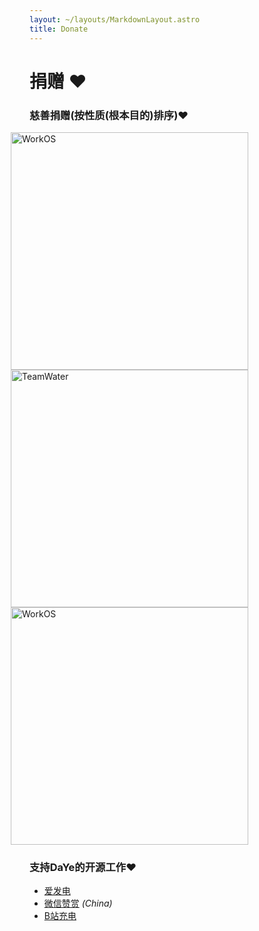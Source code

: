 ```yaml
---
layout: ~/layouts/MarkdownLayout.astro
title: Donate
---
```


<style>
.hero-body .column {
	margin-bottom: 180px;
}

.hero-body .tagline {
	font-size: 18px;
	margin-top: 5px;
}

#self-photo {
	margin-top: 30px;
	margin-left: 30px;
	border-radius: 50%;
	width: 130px;
}
</style>

<!-- ## <img id="self-photo" src="/assets/sindre-sorhus-small.jpg" align="right" class="hidden sm:block">-->

# 捐赠 <span class="pl-2">❤️</span>
### 慈善捐赠(按性质(根本目的)排序)❤️

<a href="https://www.care.org/" class="sponsor" rel="nofollow" style="position:relative;left:-30px">
	<img src="/assets/donate/care.png" width="380" alt="WorkOS">
</a>
<br>
<a href="https://teamwater.org/" class="sponsor" rel="nofollow" style="position:relative;left:-30px">
	<img src="/assets/donate/tw.png" width="380" alt="TeamWater">
</a>
<br>
<a href="https://love.bilibili.com/?from=dyblog.online" class="sponsor" rel="nofollow" style="position:relative;left:-30px">
	<img src="/assets/donate/bilibili.png" width="380" alt="WorkOS">
</a>

### 支持DaYe的开源工作❤️
- [爱发电](https://afdian.com/a/donate_daye)
- [微信赞赏](/assets/wechatpay.jpg) *(China)*
- [B站充电](https://space.bilibili.com/1847808902?from=dyblog.online)

<!-- ##### Buy my apps

You can also support me by [buying my apps](/apps/paid). A nice review on the App Store is also a good way to support my work.-->
